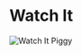 # Watch It

![Watch It Piggy](http://confessionsofacouponclipper.com/wp-content/uploads/2012/01/Piggy-Bank-and-Coins.jpg)